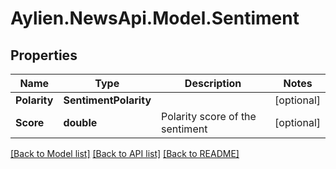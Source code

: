 
# Aylien.NewsApi.Model.Sentiment

## Properties

Name | Type | Description | Notes
------------ | ------------- | ------------- | -------------
**Polarity** | **SentimentPolarity** |  | [optional] 
**Score** | **double** | Polarity score of the sentiment | [optional] 

[[Back to Model list]](../README.md#documentation-for-models)
[[Back to API list]](../README.md#documentation-for-api-endpoints)
[[Back to README]](../README.md)

